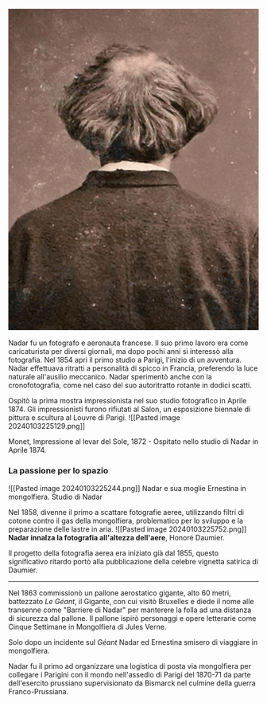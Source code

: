 
![Autoritratto di Nadar](Nadar_autoportrait_tournant.gif)

Nadar fu un fotografo e aeronauta francese. Il suo primo lavoro era come caricaturista per diversi giornali, ma dopo pochi anni si interessò alla fotografia. Nel 1854 aprì il primo studio a Parigi, l'inizio di un avventura. Nadar effettuava ritratti a personalità di spicco in Francia, preferendo la luce naturale all'ausilio meccanico. Nadar sperimentò anche con la cronofotografia, come nel caso del suo autoritratto rotante in dodici scatti. 

Ospitò la prima mostra impressionista nel suo studio fotografico in Aprile 1874. Gli impressionisti furono rifiutati al Salon, un esposizione biennale di pittura e scultura al Louvre di Parigi. 
![[Pasted image 20240103225129.png]]

Monet, Impressione al levar del Sole, 1872 - Ospitato nello studio di Nadar in Aprile 1874.
### La passione per lo spazio

![[Pasted image 20240103225244.png]]
Nadar e sua moglie Ernestina in mongolfiera. Studio di Nadar

Nel 1858, divenne il primo a scattare fotografie aeree, utilizzando filtri di cotone contro il gas della mongolfiera, problematico per lo sviluppo e la preparazione delle lastre in aria.
![[Pasted image 20240103225752.png]]
**Nadar innalza la fotografia all'altezza dell'aere**, Honoré Daumier.

Il progetto della fotografia aerea era iniziato già dal 1855, questo significativo ritardo portò alla pubblicazione della celebre vignetta satirica di Daumier.

---


Nel 1863 commissionò un pallone aerostatico gigante, alto 60 metri, battezzato *Le Géant*, il Gigante, con cui visitò Bruxelles e diede il nome alle transenne come "Barriere di Nadar" per manterere la folla ad una distanza di sicurezza dal pallone. Il pallone ispirò personaggi e opere letterarie come  Cinque Settimane in Mongolfiera di Jules Verne. 

Solo dopo un incidente sul *Géant* Nadar ed Ernestina smisero di viaggiare in mongolfiera. 

Nadar fu il primo ad organizzare una logistica di posta via mongolfiera per collegare i Parigini con il mondo nell'assedio di Parigi del 1870-71 da parte dell'esercito prussiano supervisionato da Bismarck nel culmine della guerra Franco-Prussiana.